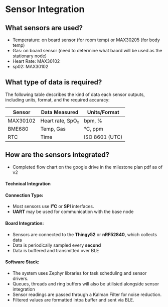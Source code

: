 # Sensor Integration 

## What sensors are used?
- Temperature: on board sensor (for room temp) or MAX30205 (for body temp)
- Gas: on board sensor (need to determine what baord will be used as the stationary node)
- Heart Rate: MAX30102
- sp02: MAX30102

## What type of data is required?
The following table describes the kind of data each sensor outputs, including units, format, and the required accuracy:

| Sensor    | Data Measured          | Units/Format     |
|-----------|------------------------|------------------|
| MAX30102  | Heart rate, SpO₂       | bpm, %           |
| BME680    | Temp, Gas              | °C, ppm          |
| RTC       | Time                   | ISO 8601 (UTC)   | 

## How are the sensors integrated?
- Completed flow chart on the google drive in the milestone plan pdf as of v2

#### Technical Integration

#### Connection Type:
- Most sensors use **I²C** or **SPI** interfaces.
- **UART** may be used for communication with the base node

#### Board Integration:
- Sensors are connected to the **Thingy52** or **nRF52840**, which collects data
- Data is periodically sampled every **second**
- Data is buffered and transmitted over BLE

#### Software Stack:
- The system uses Zephyr libraries for task scheduling and sensor drivers.
- Queues, threads and ring buffers will also be utilisied alongside sensor integration
- Sensor readings are passed through a Kalman Filter for noise reduction.
- Filtered values are formatted intoa buffer and sent via BLE.

